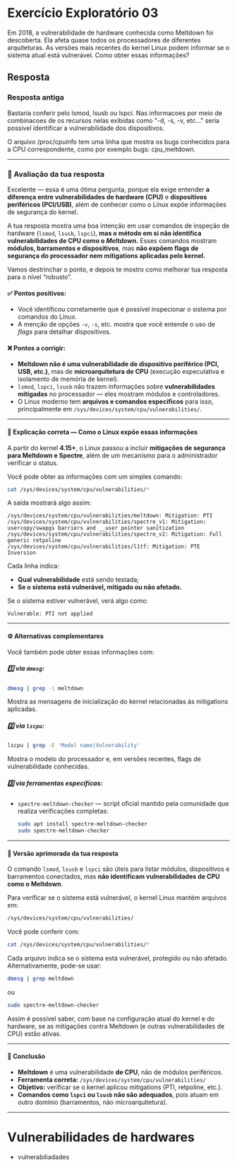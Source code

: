 # Exercício Exploratório 03

Em 2018, a vulnerabilidade de hardware conhecida como Meltdown foi descoberta. Ela afeta quase todos os processadores de diferentes arquiteturas. As versões mais recentes do kernel Linux podem informar se o sistema atual está vulnerável. Como obter essas informações?

## Resposta

### Resposta antiga

Bastaria conferir pelo lsmod, lsusb ou lspci. Nas informacoes por meio de combinacoes de os recursos nelas exibidas como "-d, -s, -v, etc..." seria possivel identificar a vulnerabilidade dos dispositivos.

O arquivo /proc/cpuinfo tem uma linha que mostra os bugs conhecidos para a CPU correspondente, como por exemplo bugs: cpu_meltdown.

---

### 🧠 Avaliação da tua resposta

Excelente — essa é uma ótima pergunta, porque ela exige entender **a diferença entre vulnerabilidades de hardware (CPU)** e **dispositivos periféricos (PCI/USB)**, além de conhecer como o Linux expõe informações de segurança do kernel.

A tua resposta mostra uma boa intenção em usar comandos de inspeção de hardware (`lsmod`, `lsusb`, `lspci`), **mas o método em si não identifica vulnerabilidades de CPU como o *Meltdown*.**
Esses comandos mostram **módulos, barramentos e dispositivos**, mas **não expõem flags de segurança do processador nem mitigations aplicadas pelo kernel.**

Vamos destrinchar o ponto, e depois te mostro como melhorar tua resposta para o nível “robusto”.

#### ✅ Pontos positivos:

* Você identificou corretamente que é possível inspecionar o sistema por comandos do Linux.
* A menção de opções `-v`, `-s`, etc. mostra que você entende o uso de *flags* para detalhar dispositivos.

#### ❌ Pontos a corrigir:

* **Meltdown não é uma vulnerabilidade de dispositivo periférico (PCI, USB, etc.)**, mas de **microarquitetura de CPU** (execução especulativa e isolamento de memória de kernel).
* `lsmod`, `lspci`, `lsusb` não trazem informações sobre **vulnerabilidades mitigadas** no processador — eles mostram módulos e controladores.
* O Linux moderno tem **arquivos e comandos específicos** para isso, principalmente em `/sys/devices/system/cpu/vulnerabilities/`.

---

#### 🧩 Explicação correta — Como o Linux expõe essas informações

A partir do kernel **4.15+**, o Linux passou a incluir **mitigações de segurança para Meltdown e Spectre**, além de um mecanismo para o administrador verificar o status.

Você pode obter as informações com um simples comando:

```bash
cat /sys/devices/system/cpu/vulnerabilities/*
```

A saída mostrará algo assim:

```
/sys/devices/system/cpu/vulnerabilities/meltdown: Mitigation: PTI
/sys/devices/system/cpu/vulnerabilities/spectre_v1: Mitigation: usercopy/swapgs barriers and __user pointer sanitization
/sys/devices/system/cpu/vulnerabilities/spectre_v2: Mitigation: Full generic retpoline
/sys/devices/system/cpu/vulnerabilities/l1tf: Mitigation: PTE Inversion
```

Cada linha indica:

* **Qual vulnerabilidade** está sendo testada;
* **Se o sistema está vulnerável, mitigado ou não afetado.**

Se o sistema estiver vulnerável, verá algo como:

```
Vulnerable: PTI not applied
```

---

#### ⚙️ Alternativas complementares

Você também pode obter essas informações com:

##### 1️⃣ via `dmesg`:

```bash
dmesg | grep -i meltdown
```

Mostra as mensagens de inicialização do kernel relacionadas às mitigations aplicadas.

##### 2️⃣ via `lscpu`:

```bash
lscpu | grep -E 'Model name|Vulnerability'
```

Mostra o modelo do processador e, em versões recentes, flags de vulnerabilidade conhecidas.

##### 3️⃣ via ferramentas específicas:

* `spectre-meltdown-checker` — script oficial mantido pela comunidade que realiza verificações completas:

  ```bash
  sudo apt install spectre-meltdown-checker
  sudo spectre-meltdown-checker
  ```

---

#### 🧩 Versão aprimorada da tua resposta

O comando `lsmod`, `lsusb` e `lspci` são úteis para listar módulos, dispositivos e barramentos conectados, mas **não identificam vulnerabilidades de CPU como o Meltdown**.

Para verificar se o sistema está vulnerável, o kernel Linux mantém arquivos em:

```bash
/sys/devices/system/cpu/vulnerabilities/
```

Você pode conferir com:

```bash
cat /sys/devices/system/cpu/vulnerabilities/*
```

Cada arquivo indica se o sistema está vulnerável, protegido ou não afetado.
Alternativamente, pode-se usar:

```bash
dmesg | grep meltdown
```

ou

```bash
sudo spectre-meltdown-checker
```

Assim é possível saber, com base na configuração atual do kernel e do hardware, se as mitigações contra Meltdown (e outras vulnerabilidades de CPU) estão ativas.

---

#### 🧠 Conclusão

* **Meltdown** é uma vulnerabilidade **de CPU**, não de módulos periféricos.
* **Ferramenta correta:** `/sys/devices/system/cpu/vulnerabilities/`
* **Objetivo:** verificar se o kernel aplicou mitigations (PTI, retpoline, etc.).
* **Comandos como `lspci` ou `lsusb` não são adequados**, pois atuam em outro domínio (barramentos, não microarquitetura).

---

# **Vulnerabilidades de hardwares**

- vulnerabiliadades
